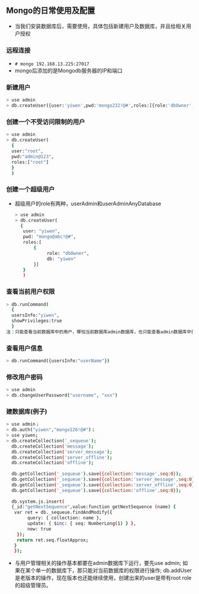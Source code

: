 ## Mongo的日常使用及配置
- 当我们安装数据库后，需要使用，具体包括新建用户及数据库，并且给相关用户授权

### 远程连接
- `# mongo 192.168.13.225:27017`
- mongo后添加的是Mongodb服务器的IP和端口

### 新建用户
  ``` bash
  > use admin
  > db.createUser({user:'yiwen',pwd:'mongo232!@#',roles:[{role:'dbOwner', db:'yiwen'}]})
  ```
### 创建一个不受访问限制的用户
  ``` bash
  > use admin
  > db.createUser(
    {
    user:"root",
    pwd:"admin@123",
    roles:["root"]
    }
    )
   ```
### 创建一个超级用户
- 超级用户的role有两种，userAdmin和userAdminAnyDatabase
  ``` bash
  > use admin 
  > db.createUser( 
    {
     user: "yiwen",
     pwd: "mongo@abc!@#",
     roles:[
         {
              role: "dbOwner",
              db: "yiwen"
         }]
     }
     )
   ```
### 查看当前用户权限
  ``` bash
  > db.runCommand(
    {
    usersInfo:"yiwen",
    showPrivileges:true
    }
  注：只能查看当前数据库中的用户，哪怕当前数据库admin数据库，也只能查看admin数据库中创建的用户
  ```
### 查看用户信息
  ``` bash
  > db.runCommand({usersInfo:"userName"})
  ```
### 修改用户密码
  ``` bash
  > use admin
  > db.changeUserPassword("username", "xxx")
  ```
### 建数据库(例子)
  ``` bash
  > use admin；
  > db.auth("yiwen","mongo126!@#")；
  > use yiwen;
  > db.createCollection('_sequeue');
    db.createCollection('message');
    db.createCollection('server_message');
    db.createCollection('server_offline');
    db.createCollection('offline');
   
    db.getCollection('_sequeue').save({collection:'message',seq:0});
    db.getCollection('_sequeue').save({collection:'server_message',seq:0});
    db.getCollection('_sequeue').save({collection:'server_offline',seq:0});
    db.getCollection('_sequeue').save({collection:'offline',seq:0});
    
    db.system.js.insert(
    {_id:"getNextSequence",value:function getNextSequence (name) {
     var ret = db._sequeue.findAndModify({
          query: { collection: name },
          update: { $inc: { seq: NumberLong(1) } },
          new: true
      });
      return ret.seq.floatApprox;
     }
     });
   ```
- 与用户管理相关的操作基本都要在admin数据库下运行，要先use admin;
如果在某个单一的数据库下，那只能对当前数据库的权限进行操作;
db.addUser是老版本的操作，现在版本也还能继续使用，创建出来的user是带有root role的超级管理员。
   
